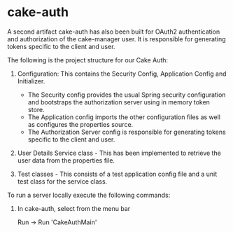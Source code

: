 # cake-auth
A second artifact cake-auth has also been built for OAuth2 authentication and authorization of the cake-manager user.  It is responsible for generating tokens specific to the client and user.

The following is the project structure for our Cake Auth:

1) Configuration: This contains the Security Config, Application Config and Initializer.  
	- The Security config provides the usual Spring security configuration and bootstraps the authorization server using in memory token store.
	- The Application config imports the other configuration files as well as configures the properties source.
	- The Authorization Server config is responsible for generating tokens specific to the client and user.

2) User Details Service class - This has been implemented to retrieve the user data from the properties file.

3) Test classes - This consists of a test application config file and a unit test class for the service class.

To run a server locally execute the following commands:

1) In cake-auth, select from the menu bar

    Run -> Run 'CakeAuthMain'
